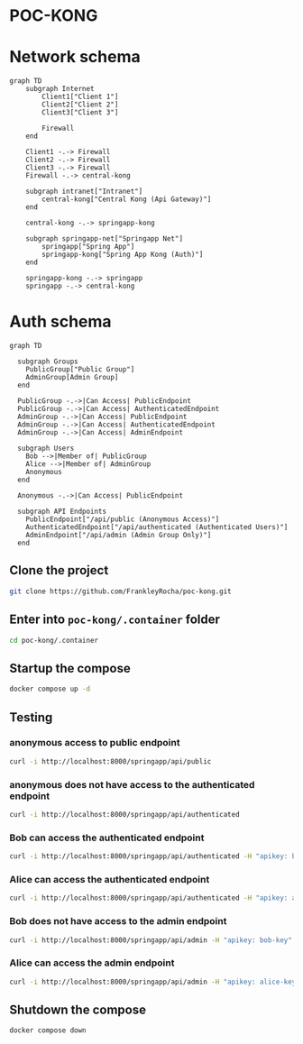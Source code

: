 # POC-KONG

# Network schema

```mermaid
graph TD
    subgraph Internet
        Client1["Client 1"]
        Client2["Client 2"]
        Client3["Client 3"]

        Firewall
    end

    Client1 -.-> Firewall
    Client2 -.-> Firewall
    Client3 -.-> Firewall
    Firewall -.-> central-kong

    subgraph intranet["Intranet"]
        central-kong["Central Kong (Api Gateway)"]
    end

    central-kong -.-> springapp-kong

    subgraph springapp-net["Springapp Net"]
        springapp["Spring App"]
        springapp-kong["Spring App Kong (Auth)"]
    end

    springapp-kong -.-> springapp
    springapp -.-> central-kong
```

# Auth schema

```mermaid
graph TD

  subgraph Groups
    PublicGroup["Public Group"]
    AdminGroup[Admin Group]
  end

  PublicGroup -.->|Can Access| PublicEndpoint
  PublicGroup -.->|Can Access| AuthenticatedEndpoint
  AdminGroup -.->|Can Access| PublicEndpoint
  AdminGroup -.->|Can Access| AuthenticatedEndpoint
  AdminGroup -.->|Can Access| AdminEndpoint

  subgraph Users
    Bob -->|Member of| PublicGroup
    Alice -->|Member of| AdminGroup
    Anonymous
  end

  Anonymous -.->|Can Access| PublicEndpoint

  subgraph API Endpoints
    PublicEndpoint["/api/public (Anonymous Access)"]
    AuthenticatedEndpoint["/api/authenticated (Authenticated Users)"]
    AdminEndpoint["/api/admin (Admin Group Only)"]
  end
```

## Clone the project
```bash
git clone https://github.com/FrankleyRocha/poc-kong.git
```

## Enter into `poc-kong/.container` folder
```bash
cd poc-kong/.container
```

## Startup the compose
```bash
docker compose up -d
```

## Testing

### anonymous access to public endpoint
```bash
curl -i http://localhost:8000/springapp/api/public
```

### anonymous does not have access to the authenticated endpoint
```bash
curl -i http://localhost:8000/springapp/api/authenticated
```

### Bob can access the authenticated endpoint
```bash
curl -i http://localhost:8000/springapp/api/authenticated -H "apikey: bob-key"
```

### Alice can access the authenticated endpoint
```bash
curl -i http://localhost:8000/springapp/api/authenticated -H "apikey: alice-key"
```

### Bob does not have access to the admin endpoint
```bash
curl -i http://localhost:8000/springapp/api/admin -H "apikey: bob-key"
```

### Alice can access the admin endpoint
```bash
curl -i http://localhost:8000/springapp/api/admin -H "apikey: alice-key"
```

## Shutdown the compose
```bash
docker compose down
```
